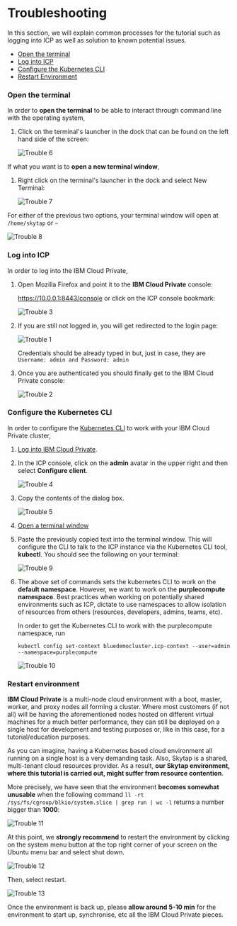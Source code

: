 # Troubleshooting

In this section, we will explain common processes for the tutorial such as logging into ICP as well as solution to known potential issues.

* [Open the terminal](#opent-the-terminal)
* [Log into ICP](#log-into-icp)
* [Configure the Kubernetes CLI](#configure-the-kubernetes-cli)
* [Restart Environment](#restart-environment)

### Open the terminal

In order to **open the terminal** to be able to interact through command line with the operating system,

1. Click on the terminal's launcher in the dock that can be found on the left hand side of the screen:

   ![Trouble 6](/static/imgs/trouble/trouble6.png)

If what you want is to **open a new terminal window**,

1. Right click on the terminal's launcher in the dock and select New Terminal:

   ![Trouble 7](/static/imgs/trouble/trouble7.png)

For either of the previous two options, your terminal window will open at `/home/skytap` or `~`

   ![Trouble 8](/static/imgs/trouble/trouble8.png)  

### Log into ICP

In order to log into the IBM Cloud Private,

1. Open Mozilla Firefox and point it to the **IBM Cloud Private** console:

   https://10.0.0.1:8443/console or click on the ICP console bookmark:

   ![Trouble 3](/static/imgs/trouble/trouble3.png)

2. If you are still not logged in, you will get redirected to the login page:

   ![Trouble 1](/static/imgs/trouble/trouble1.png)

   Credentials should be already typed in but, just in case, they are `Username: admin and Password: admin`

3. Once you are authenticated you should finally get to the IBM Cloud Private console:

   ![Trouble 2](/static/imgs/trouble/trouble2.png)

### Configure the Kubernetes CLI

In order to configure the [Kubernetes CLI](https://kubernetes.io/docs/reference/kubectl/overview/) to work with your IBM Cloud Private cluster,

1. [Log into IBM Cloud Private](#log-into-icp).

2. In the ICP console, click on the **admin** avatar in the upper right and then select **Configure client**.

   ![Trouble 4](/static/imgs/trouble/trouble4.png)

3. Copy the contents of the dialog box.

   ![Trouble 5](/static/imgs/trouble/trouble5.png)

4. [Open a terminal window](#open-the-terminal)

5. Paste the previously copied text into the terminal window. This will configure the CLI to talk to the ICP instance via the Kubernetes CLI tool, **kubectl**. You should see the following on your terminal:

   ![Trouble 9](/static/imgs/trouble/trouble9.png)

6. The above set of commands sets the kubernetes CLI to work on the **default namespace**. However, we want to work on the **purplecompute namespace**. Best practices when working on potentially shared environments such as ICP, dictate to use namespaces to allow isolation of resources from others (resources, developers, admins, teams, etc).

   In order to get the Kubernetes CLI to work with the purplecompute namespace, run

   ```
   kubectl config set-context bluedemocluster.icp-context --user=admin --namespace=purplecompute
   ```

   ![Trouble 10](/static/imgs/trouble/trouble10.png)

### Restart environment

**IBM Cloud Private** is a multi-node cloud environment with a boot, master, worker, and proxy nodes all forming a cluster. Where most customers (if not all) will be having the aforementioned nodes hosted on different virtual machines for a much better performance, they can still be deployed on a single host for development and testing purposes or, like in this case, for a tutorial/education purposes.

As you can imagine, having a Kubernetes based cloud environment all running on a single host is a very demanding task. Also, Skytap is a shared, multi-tenant cloud resources provider. As a result, **our Skytap environment, where this tutorial is carried out, might suffer from resource contention**.

More precisely, we have seen that the environment **becomes somewhat unusable** when the following command `ll -rt /sys/fs/cgroup/blkio/system.slice | grep run | wc -l` returns a number bigger than **1000**:

   ![Trouble 11](/static/imgs/trouble/trouble11.png)

At this point, we **strongly recommend** to restart the environment by clicking on the system menu button at the top right corner of your screen on the Ubuntu menu bar and select shut down.

   ![Trouble 12](/static/imgs/trouble/trouble12.png)

Then, select restart.

   ![Trouble 13](/static/imgs/trouble/trouble13.png)

Once the environment is back up, please **allow around 5-10 min** for the environment to start up, synchronise, etc all the IBM Cloud Private pieces.
